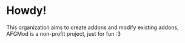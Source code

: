# Howdy!

This organization aims to create addons and modify existing addons, AFGMod is a non-profit project, just for fun :3
